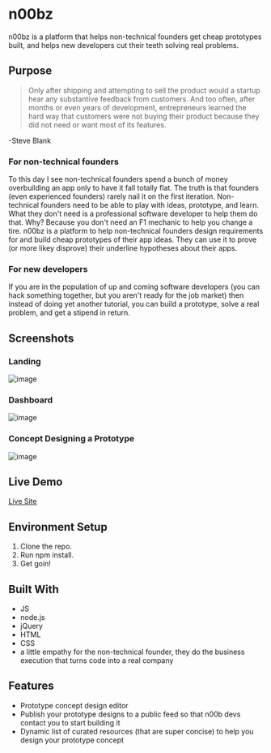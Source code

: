 # n00bz
n00bz is a platform that helps non-technical founders get cheap prototypes built, and helps new developers cut their
teeth solving real problems. 

## Purpose 

>Only after shipping and attempting to sell the product would a startup hear any substantive feedback from customers. And too often, after months or even years of development, entrepreneurs learned the hard way that customers were not buying their product because they did not need or want most of its features.

-Steve Blank 

### For non-technical founders

To this day I see non-technical founders spend a bunch of money overbuilding an app only to have it fall totally flat. The truth is that founders (even experienced founders) rarely nail it on the first iteration. Non-technical founders need to be able to play with ideas, prototype, and learn. What they don't need is a professional software developer to help them do that. Why? Because you don't need an F1 mechanic to help you change a tire. n00bz is a platform to help non-technical founders design requirements for and build cheap prototypes of their app ideas. They can use it to prove (or more likey disprove) their underline hypotheses about their apps.

### For new developers 

If you are in the population of up and coming software developers (you can hack something together, but you aren't ready for the job market) then instead of doing yet another tutorial, you can build a prototype, solve a real problem, and get a stipend in return.  

## Screenshots 

### Landing
![image](https://user-images.githubusercontent.com/9849990/41680428-15223b42-7497-11e8-856b-ff502e6835b9.png)

### Dashboard
![image](https://user-images.githubusercontent.com/9849990/41680618-bf67c63a-7497-11e8-8f08-2304b1f5fb35.png)

### Concept Designing a Prototype
![image](https://user-images.githubusercontent.com/9849990/41680820-5ab53c9e-7498-11e8-89d6-09a07de2fa6b.png)

## Live Demo 

[Live Site](https://noobz.herokuapp.com/)

## Environment Setup 

1. Clone the repo.
2. Run npm install.
3. Get goin!

## Built With 

* JS
* node.js
* jQuery 
* HTML
* CSS
* a little empathy for the non-technical founder, they do the business execution that turns code into a real company

## Features 

* Prototype concept design editor
* Publish your prototype designs to a public feed so that n00b devs contact you to start building it
* Dynamic list of curated resources (that are super concise) to help you design your prototype concept
